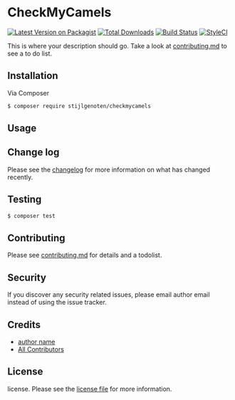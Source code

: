 # CheckMyCamels

[![Latest Version on Packagist][ico-version]][link-packagist]
[![Total Downloads][ico-downloads]][link-downloads]
[![Build Status][ico-travis]][link-travis]
[![StyleCI][ico-styleci]][link-styleci]

This is where your description should go. Take a look at [contributing.md](contributing.md) to see a to do list.

## Installation

Via Composer

``` bash
$ composer require stijlgenoten/checkmycamels
```

## Usage

## Change log

Please see the [changelog](changelog.md) for more information on what has changed recently.

## Testing

``` bash
$ composer test
```

## Contributing

Please see [contributing.md](contributing.md) for details and a todolist.

## Security

If you discover any security related issues, please email author email instead of using the issue tracker.

## Credits

- [author name][link-author]
- [All Contributors][link-contributors]

## License

license. Please see the [license file](license.md) for more information.

[ico-version]: https://img.shields.io/packagist/v/stijlgenoten/checkmycamels.svg?style=flat-square
[ico-downloads]: https://img.shields.io/packagist/dt/stijlgenoten/checkmycamels.svg?style=flat-square
[ico-travis]: https://img.shields.io/travis/stijlgenoten/checkmycamels/master.svg?style=flat-square
[ico-styleci]: https://styleci.io/repos/12345678/shield

[link-packagist]: https://packagist.org/packages/stijlgenoten/checkmycamels
[link-downloads]: https://packagist.org/packages/stijlgenoten/checkmycamels
[link-travis]: https://travis-ci.org/stijlgenoten/checkmycamels
[link-styleci]: https://styleci.io/repos/12345678
[link-author]: https://github.com/stijlgenoten
[link-contributors]: ../../contributors
